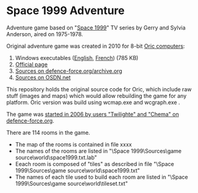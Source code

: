 # Space 1999 Adventure

Adventure game based on "[Space 1999](https://en.wikipedia.org/wiki/Space:_1999)" TV series by Gerry and Sylvia Anderson, aired on 1975-1978.

Original adventure game was created in 2010 for 8-bit [Oric computers](https://en.wikipedia.org/wiki/Oric):
1) Windows executables ([English](https://www.defence-force.org/files/space1999-en.zip), [French](https://www.defence-force.org/files/space1999-fr.zip)) (785 KB)
2) [Official page](https://www.defence-force.org/index.php?page=games&game=space1999)
3) [Sources on defence-force.org/archive.org](https://web.archive.org/web/20170628070728/http://miniserve.defence-force.org/svn/public/oric/games/Space%201999/)
4) [Sources on OSDN.net](https://osdn.net/projects/oricsdk/scm/svn/archive/head/public/oric/games/Space%201999/?format=zip)

This repository holds the original source code for Oric, which include raw stuff (images and maps) which would allow rebuilding the game for any platform. Oric version was build using wcmap.exe and wcgraph.exe . 

The game was [started in 2006 by users "Twilighte" and "Chema" on defence-force.org](https://forum.defence-force.org/viewtopic.php?t=135).

There are 114 rooms in the game.

- The map of the rooms is contained in file xxxx
- The names of the rooms are listed in  "\Space 1999\Sources\game source\world\space1999.txt.lab"
- Eeach room is composed of "tiles" as described in file "\Space 1999\Sources\game source\world\space1999.txt"
- The names of each tile used to build each room are listed in "\Space 1999\Sources\game source\world\tileset.txt"
